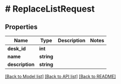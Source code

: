 # # ReplaceListRequest

## Properties

Name | Type | Description | Notes
------------ | ------------- | ------------- | -------------
**desk_id** | **int** |  |
**name** | **string** |  |
**description** | **string** |  |

[[Back to Model list]](../../README.md#models) [[Back to API list]](../../README.md#endpoints) [[Back to README]](../../README.md)
